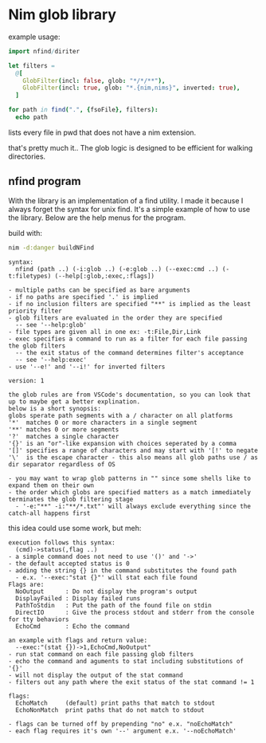 # Nim glob library


example usage:
```nim
import nfind/diriter

let filters =
  @[
    GlobFilter(incl: false, glob: "*/*/**"),
    GlobFilter(incl: true, glob: "*.{nim,nims}", inverted: true),
  ]

for path in find(".", {fsoFile}, filters):
  echo path
```

lists every file in pwd that does not have a nim extension.

that's pretty much it.. The glob logic is designed to be efficient for walking
directories.

## nfind program

With the library is an implementation of a find utility. I made it because I always forget the
syntax for unix find. It's a simple example of how to use the library. Below are the help menus
for the program.

build with:
```bash
nim -d:danger buildNFind
```

```
syntax:
  nfind (path ..) (-i:glob ..) (-e:glob ..) (--exec:cmd ..) (-t:filetypes) (--help[:glob,:exec,:flags])

- multiple paths can be specified as bare arguments
- if no paths are specified '.' is implied
- if no inclusion filters are specified "**" is implied as the least priority filter
- glob filters are evaluated in the order they are specified
  -- see '--help:glob'
- file types are given all in one ex: -t:File,Dir,Link
- exec specifies a command to run as a filter for each file passing the glob filters
  -- the exit status of the command determines filter's acceptance
  -- see '--help:exec'
- use '--e!' and '--i!' for inverted filters

version: 1
```

```
the glob rules are from VSCode's documentation, so you can look that up to maybe get a better explination.
below is a short synopsis:
globs sperate path segments with a / character on all platforms
'*'  matches 0 or more characters in a single segment
'**' matches 0 or more segments
'?'  matches a single character
'{}' is an "or"-like expansion with choices seperated by a comma
'[]' specifies a range of characters and may start with '[!' to negate
'\'  is the escape character - this also means all glob paths use / as dir separator regardless of OS

- you may want to wrap glob patterns in "" since some shells like to expand them on their own
- the order which globs are specified matters as a match immediately terminates the glob filtering stage
  - '-e:"**" -i:"**/*.txt"' will always exclude everything since the catch-all happens first
```

this idea could use some work, but meh:
```
execution follows this syntax:
  (cmd)->status(,flag ..)
- a simple command does not need to use '()' and '->'
- the default accepted status is 0
- adding the string {} in the command substitutes the found path
  - e.x. '--exec:"stat {}"' will stat each file found
Flags are:
  NoOutput      : Do not display the program's output
  DisplayFailed : Display failed runs
  PathToStdin   : Put the path of the found file on stdin
  DirectIO      : Give the process stdout and stderr from the console for tty behaviors
  EchoCmd       : Echo the command

an example with flags and return value:
  --exec:"(stat {})->1,EchoCmd,NoOutput"
- run stat command on each file passing glob filters
- echo the command and aguments to stat including substitutions of '{}'
- will not display the output of the stat command
- filters out any path where the exit status of the stat command != 1
```

```
flags:
  EchoMatch     (default) print paths that match to stdout
  EchoNonMatch  print paths that do not match to stdout

- flags can be turned off by prepending "no" e.x. "noEchoMatch"
- each flag requires it's own '--' argument e.x. '--noEchoMatch'
```
